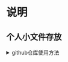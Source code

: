 # 说明
## 个人小文件存放
<details>
<summary>github仓库使用方法</summary>
  
以`img/avatar.jpg`为例
- 国内
  ```
  https://cdn.jsdelivr.net/gh/wsj0051/files/pics@main/img/avatar.jpg  
  ```
- 香港
  ```
    https://raw.fastgit.org/wsj0051/files/pics/main/img/avatar.jpg
  ```
- 韩国
  ```
  https://ghproxy.com/https://raw.githubusercontent.com/wsj0051/files/pics/main/img/avatar.jpg
  ```
</details>
